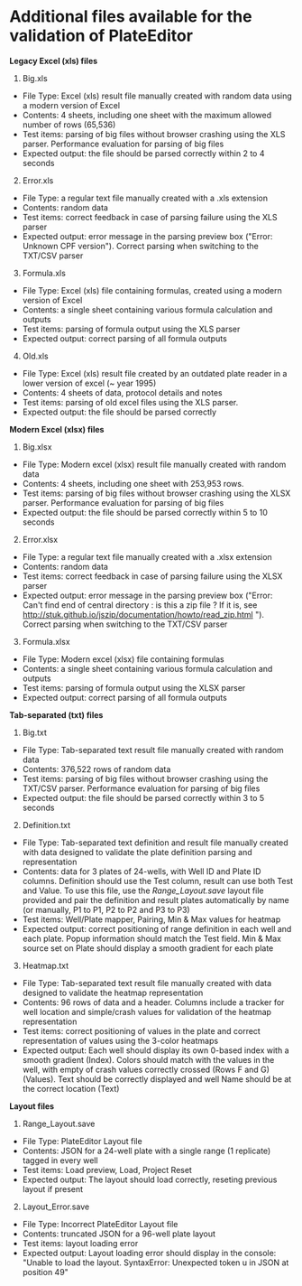 # Additional files available for the validation of PlateEditor

**Legacy Excel (xls) files**
1. Big.xls
- File Type: Excel (xls) result file manually created with random data using a modern version of Excel
- Contents: 4 sheets, including one sheet with the maximum allowed number of rows (65,536)
- Test items: parsing of big files without browser crashing using the XLS parser. Performance evaluation for parsing of big files
- Expected output: the file should be parsed correctly within 2 to 4 seconds

2. Error.xls
- File Type: a regular text file manually created with a .xls extension
- Contents: random data
- Test items: correct feedback in case of parsing failure using the XLS parser
- Expected output: error message in the parsing preview box ("Error: Unknown CPF version"). Correct parsing when switching to the TXT/CSV parser

3. Formula.xls
- File Type: Excel (xls) file containing formulas, created using a modern version of Excel
- Contents: a single sheet containing various formula calculation and outputs
- Test items: parsing of formula output using the XLS parser
- Expected output: correct parsing of all formula outputs

4. Old.xls
- File Type: Excel (xls) result file created by an outdated plate reader in a lower version of excel (~ year 1995)
- Contents: 4 sheets of data, protocol details and notes
- Test items: parsing of old excel files using the XLS parser.
- Expected output: the file should be parsed correctly

**Modern Excel (xlsx) files**
1. Big.xlsx
- File Type: Modern excel (xlsx) result file manually created with random data
- Contents: 4 sheets, including one sheet with 253,953 rows.
- Test items: parsing of big files without browser crashing using the XLSX parser. Performance evaluation for parsing of big files
- Expected output: the file should be parsed correctly within 5 to 10 seconds

2. Error.xlsx
- File Type: a regular text file manually created with a .xlsx extension
- Contents: random data
- Test items: correct feedback in case of parsing failure using the XLSX parser
- Expected output: error message in the parsing preview box ("Error: Can't find end of central directory : is this a zip file ? If it is, see http://stuk.github.io/jszip/documentation/howto/read_zip.html "). Correct parsing when switching to the TXT/CSV parser

3. Formula.xlsx
- File Type: Modern excel (xlsx) file containing formulas
- Contents: a single sheet containing various formula calculation and outputs
- Test items: parsing of formula output using the XLSX parser
- Expected output: correct parsing of all formula outputs

**Tab-separated (txt) files**
1. Big.txt
- File Type: Tab-separated text result file manually created with random data
- Contents: 376,522 rows of random data
- Test items: parsing of big files without browser crashing using the TXT/CSV parser. Performance evaluation for parsing of big files
- Expected output: the file should be parsed correctly within 3 to 5 seconds

2. Definition.txt
- File Type: Tab-separated text definition and result file manually created with data designed to validate the plate definition parsing and representation
- Contents: data for 3 plates of 24-wells, with Well ID and Plate ID columns. Definition should use the Test column, result can use both Test and Value. To use this file, use the _Range_Layout.save_ layout file provided and pair the definition and result plates automatically by name (or manually, P1 to P1, P2 to P2 and P3 to P3)
- Test items: Well/Plate mapper, Pairing, Min & Max values for heatmap
- Expected output: correct positioning of range definition in each well and each plate. Popup information should match the Test field. Min & Max source set on Plate should display a smooth gradient for each plate

3. Heatmap.txt
- File Type: Tab-separated text result file manually created with data designed to validate the heatmap representation
- Contents: 96 rows of data and a header. Columns include a tracker for well location and simple/crash values for validation of the heatmap representation
- Test items: correct positioning of values in the plate and correct representation of values using the 3-color heatmaps
- Expected output: Each well should display its own 0-based index with a smooth gradient (Index). Colors should match with the values in the well, with empty of crash values correctly crossed (Rows F and G) (Values). Text should be correctly displayed and well Name should be at the correct location (Text)

**Layout files**
1. Range_Layout.save
- File Type: PlateEditor Layout file
- Contents: JSON for a 24-well plate with a single range (1 replicate) tagged in every well
- Test items: Load preview, Load, Project Reset
- Expected output: The layout should load correctly, reseting previous layout if present

2. Layout_Error.save
- File Type: Incorrect PlateEditor Layout file
- Contents: truncated JSON for a 96-well plate layout
- Test items: layout loading error
- Expected output: Layout loading error should display in the console: "Unable to load the layout. SyntaxError: Unexpected token u in JSON at position 49"